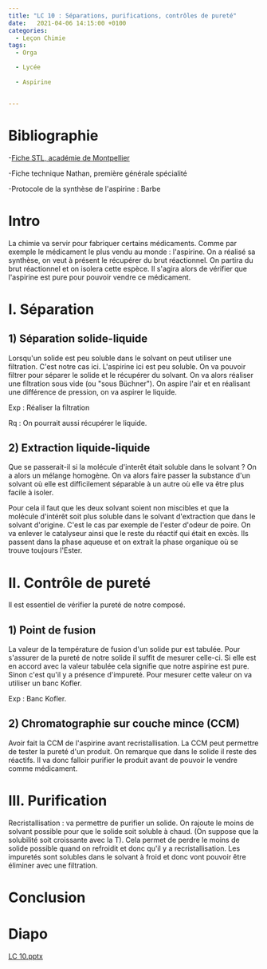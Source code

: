 ```yaml
---
title: "LC 10 : Séparations, purifications, contrôles de pureté"
date:   2021-04-06 14:15:00 +0100
categories:
  - Leçon Chimie
tags:
  - Orga

  - Lycée
  
  - Aspirine


---
```

# Bibliographie 
-[Fiche STL, académie de Montpellier](https://spcl.ac-montpellier.fr/moodle/course/view.php?id=46&section=2)

-Fiche technique Nathan, première générale spécialité

-Protocole de la synthèse de l'aspirine : Barbe
# Intro
La chimie va servir pour fabriquer certains médicaments. Comme par exemple le médicament le plus vendu au monde : l'aspirine. On a réalisé sa synthèse, on veut à présent le récupérer du brut réactionnel.
On partira du brut réactionnel et on isolera cette espèce. Il s'agira alors de vérifier que l'aspirine est pure pour pouvoir vendre ce médicament.


# I. Séparation

## 1) Séparation solide-liquide
Lorsqu'un solide est peu soluble dans le solvant on peut utiliser une filtration. 
C'est notre cas ici. L'aspirine ici est peu soluble. On va pouvoir filtrer pour séparer le solide et le récupérer du solvant. On va alors réaliser une filtration sous vide (ou "sous Büchner"). On aspire l'air et en réalisant une différence de pression, on va aspirer le liquide.

Exp : Réaliser la filtration

Rq : On pourrait aussi récupérer le liquide.

## 2) Extraction liquide-liquide

Que se passerait-il si la molécule d'interêt était soluble dans le solvant ? On a alors un mélange homogène. On va alors faire passer la substance d'un solvant où elle est difficilement séparable à un autre où elle va être plus facile à isoler.

Pour cela il faut que les deux solvant soient non miscibles et que la molécule d'intérêt soit plus soluble dans le solvant d'extraction que dans le solvant d'origine.
C'est le cas par exemple de l'ester d'odeur de poire. On va enlever le catalyseur ainsi que le reste du réactif qui était en excès. Ils passent dans la phase aqueuse et on extrait la phase organique où se trouve toujours l'Ester.

# II. Contrôle de pureté
Il est essentiel de vérifier la pureté de notre composé.
## 1) Point de fusion
La valeur de la température de fusion d'un solide pur est tabulée. Pour s'assurer de la pureté de notre solide il suffit de mesurer celle-ci. Si elle est en accord avec la valeur tabulée cela signifie que notre aspirine est pure. Sinon c'est qu'il y a présence d'impureté.
Pour mesurer cette valeur on va utiliser un banc Kofler.

Exp : Banc Kofler.

## 2) Chromatographie sur couche mince (CCM)

Avoir fait la CCM de l'aspirine avant recristallisation.
La CCM peut permettre de tester la pureté d'un produit. On remarque que dans le solide il reste des réactifs. Il va donc falloir purifier le produit avant de pouvoir le vendre comme médicament.

# III. Purification

Recristallisation : va permettre de purifier un solide. On rajoute le moins de solvant possible pour que le solide soit soluble à chaud. (On suppose que la solubilité soit croissante avec la T). Cela permet de perdre le moins de solide possible quand on refroidit et donc qu'il y a recristallisation. Les impuretés sont solubles dans le solvant à froid et donc vont pouvoir être éliminer avec une filtration. 



# Conclusion

# Diapo
[LC 10.pptx](https://github.com/Didinette/Didinette.github.io/files/6644124/LC.10.pptx)
